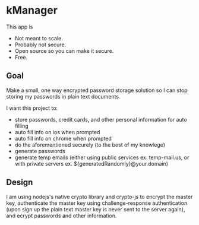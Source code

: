 # kManager

This app is
- Not meant to scale.
- Probably not secure.
- Open source so you can make it secure.
- Free.

## Goal

Make a small, one way encrypted password storage solution so I can stop storing my passwords in plain text documents.

I want this project to:
- store passwords, credit cards, and other personal information for auto filling
- auto fill info on ios when prompted 
- auto fill info on chrome when prompted
- do the aforementioned securely (to the best of my knowlege)
- generate passwords
- generate temp emails (either using public services ex. temp-mail.us, or with private servers ex. ${generatedRandomly}@your.domain)

## Design

I am using nodejs's native crypto library and crypto-js to encrypt the master key, authenticate the master key using challenge-response authentication (upon sign up the plain text master key is never sent to the server again), and ecrypt passwords and other information.